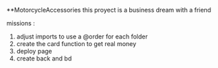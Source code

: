 \*\*MotorcycleAccessories
this proyect is a business dream with a friend

missions :

1. adjust imports to use a @order for each folder
2. create the card function to get real money
3. deploy page
4. create back and bd
